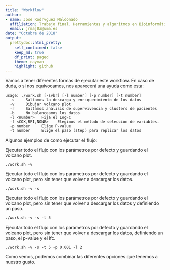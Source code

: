 ```yaml
---
title: "Workflow"
author:
- name: Jose Rodrvguez Maldonado
  affiliation: Trabajo final. Herramientas y algoritmos en Bioinformática
  email: jrmaj0a@uma.es
date: "Octubre de 2018"
output:
  prettydoc::html_pretty:
    self_contained: false
    keep_md: true
    df_print: paged
    theme: cayman
    highlight: github
---
```




Vamos a tener diferentes formas de ejecutar este workflow. En caso de duda, o si nos equivocamos, nos aparecerá una ayuda como esta:
```{}
usage: ./work.sh [-svbr] [-l number] [-p number] [-t number]
  -s 	 Saltamos la descarga y enriquecimiento de los datos
  -v     Dibujar volcano plot
  -r     Saltamos análisis de supervivencia y clusters de pacientes
  -b 	 No balanceamos los datos
  -l <number>  	Fija el LogFC
  -f <COX,RFI,NONE>    Elegimos el método de selección de variables.
  -p number  	Elige P-value
  -t number  	Elige el paso (step) para replicar los datos

```


Algunos ejemplos de como ejecutar el flujo:

Ejecutar todo el flujo con los parámetros por defecto y guardando el volcano plot.

``./work.sh -v``

Ejecutar todo el flujo con los parámetros por defecto y guardando el volcano plot, pero sin tener que volver a descargar los datos.

``./work.sh -v -s``

Ejecutar todo el flujo con los parámetros por defecto y guardando el volcano plot, pero sin tener que volver a descargar los datos y definiendo un paso.

``./work.sh -v -s -t 5``

Ejecutar todo el flujo con los parámetros por defecto y guardando el volcano plot, pero sin tener que volver a descargar los datos, definiendo un paso, el p-value y el lfc.

``./work.sh -v -s -t 5 -p 0.001 -l 2``

Como vemos, podemos combinar las diferentes opciones que tenemos a nuestro gusto.
